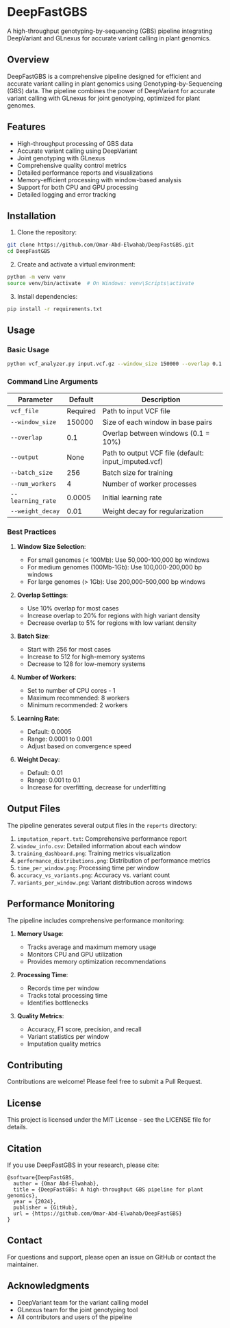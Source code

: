 # DeepFastGBS

A high-throughput genotyping-by-sequencing (GBS) pipeline integrating DeepVariant and GLnexus for accurate variant calling in plant genomics.

## Overview

DeepFastGBS is a comprehensive pipeline designed for efficient and accurate variant calling in plant genomics using Genotyping-by-Sequencing (GBS) data. The pipeline combines the power of DeepVariant for accurate variant calling with GLnexus for joint genotyping, optimized for plant genomes.

## Features

- High-throughput processing of GBS data
- Accurate variant calling using DeepVariant
- Joint genotyping with GLnexus
- Comprehensive quality control metrics
- Detailed performance reports and visualizations
- Memory-efficient processing with window-based analysis
- Support for both CPU and GPU processing
- Detailed logging and error tracking

## Installation

1. Clone the repository:
```bash
git clone https://github.com/Omar-Abd-Elwahab/DeepFastGBS.git
cd DeepFastGBS
```

2. Create and activate a virtual environment:
```bash
python -m venv venv
source venv/bin/activate  # On Windows: venv\Scripts\activate
```

3. Install dependencies:
```bash
pip install -r requirements.txt
```

## Usage

### Basic Usage

```bash
python vcf_analyzer.py input.vcf.gz --window_size 150000 --overlap 0.1
```

### Command Line Arguments

| Parameter | Default | Description |
|-----------|---------|-------------|
| `vcf_file` | Required | Path to input VCF file |
| `--window_size` | 150000 | Size of each window in base pairs |
| `--overlap` | 0.1 | Overlap between windows (0.1 = 10%) |
| `--output` | None | Path to output VCF file (default: input_imputed.vcf) |
| `--batch_size` | 256 | Batch size for training |
| `--num_workers` | 4 | Number of worker processes |
| `--learning_rate` | 0.0005 | Initial learning rate |
| `--weight_decay` | 0.01 | Weight decay for regularization |

### Best Practices

1. **Window Size Selection**:
   - For small genomes (< 100Mb): Use 50,000-100,000 bp windows
   - For medium genomes (100Mb-1Gb): Use 100,000-200,000 bp windows
   - For large genomes (> 1Gb): Use 200,000-500,000 bp windows

2. **Overlap Settings**:
   - Use 10% overlap for most cases
   - Increase overlap to 20% for regions with high variant density
   - Decrease overlap to 5% for regions with low variant density

3. **Batch Size**:
   - Start with 256 for most cases
   - Increase to 512 for high-memory systems
   - Decrease to 128 for low-memory systems

4. **Number of Workers**:
   - Set to number of CPU cores - 1
   - Maximum recommended: 8 workers
   - Minimum recommended: 2 workers

5. **Learning Rate**:
   - Default: 0.0005
   - Range: 0.0001 to 0.001
   - Adjust based on convergence speed

6. **Weight Decay**:
   - Default: 0.01
   - Range: 0.001 to 0.1
   - Increase for overfitting, decrease for underfitting

## Output Files

The pipeline generates several output files in the `reports` directory:

1. `imputation_report.txt`: Comprehensive performance report
2. `window_info.csv`: Detailed information about each window
3. `training_dashboard.png`: Training metrics visualization
4. `performance_distributions.png`: Distribution of performance metrics
5. `time_per_window.png`: Processing time per window
6. `accuracy_vs_variants.png`: Accuracy vs. variant count
7. `variants_per_window.png`: Variant distribution across windows

## Performance Monitoring

The pipeline includes comprehensive performance monitoring:

1. **Memory Usage**:
   - Tracks average and maximum memory usage
   - Monitors CPU and GPU utilization
   - Provides memory optimization recommendations

2. **Processing Time**:
   - Records time per window
   - Tracks total processing time
   - Identifies bottlenecks

3. **Quality Metrics**:
   - Accuracy, F1 score, precision, and recall
   - Variant statistics per window
   - Imputation quality metrics

## Contributing

Contributions are welcome! Please feel free to submit a Pull Request.

## License

This project is licensed under the MIT License - see the LICENSE file for details.

## Citation

If you use DeepFastGBS in your research, please cite:

```
@software{DeepFastGBS,
  author = {Omar Abd-Elwahab},
  title = {DeepFastGBS: A high-throughput GBS pipeline for plant genomics},
  year = {2024},
  publisher = {GitHub},
  url = {https://github.com/Omar-Abd-Elwahab/DeepFastGBS}
}
```

## Contact

For questions and support, please open an issue on GitHub or contact the maintainer.

## Acknowledgments

- DeepVariant team for the variant calling model
- GLnexus team for the joint genotyping tool
- All contributors and users of the pipeline 